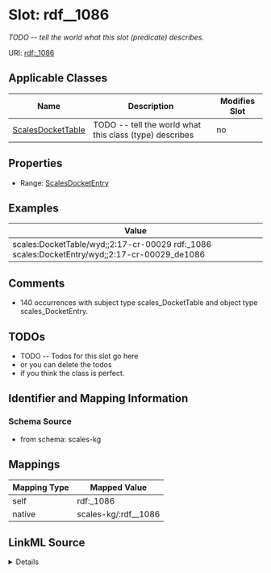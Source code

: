 

# Slot: rdf__1086


_TODO -- tell the world what this slot (predicate) describes._





URI: [rdf:_1086](http://www.w3.org/1999/02/22-rdf-syntax-ns#_1086)



<!-- no inheritance hierarchy -->





## Applicable Classes

| Name | Description | Modifies Slot |
| --- | --- | --- |
| [ScalesDocketTable](../classes/ScalesDocketTable.md) | TODO -- tell the world what this class (type) describes |  no  |







## Properties

* Range: [ScalesDocketEntry](../classes/ScalesDocketEntry.md)






## Examples

| Value |
| --- |
| scales:DocketTable/wyd;;2:17-cr-00029 rdf:_1086 scales:DocketEntry/wyd;;2:17-cr-00029_de1086 |

## Comments

* 140 occurrences with subject type scales_DocketTable and object type scales_DocketEntry.

## TODOs

* TODO -- Todos for this slot go here
* or you can delete the todos
* if you think the class is perfect.

## Identifier and Mapping Information







### Schema Source


* from schema: scales-kg




## Mappings

| Mapping Type | Mapped Value |
| ---  | ---  |
| self | rdf:_1086 |
| native | scales-kg/:rdf__1086 |




## LinkML Source

<details>
```yaml
name: rdf__1086
description: TODO -- tell the world what this slot (predicate) describes.
todos:
- TODO -- Todos for this slot go here
- or you can delete the todos
- if you think the class is perfect.
comments:
- 140 occurrences with subject type scales_DocketTable and object type scales_DocketEntry.
examples:
- value: scales:DocketTable/wyd;;2:17-cr-00029 rdf:_1086 scales:DocketEntry/wyd;;2:17-cr-00029_de1086
from_schema: scales-kg
rank: 1000
slot_uri: rdf:_1086
alias: rdf__1086
domain_of:
- scales_DocketTable
range: scales_DocketEntry

```
</details>